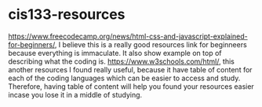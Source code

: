 # cis133-resources
https://www.freecodecamp.org/news/html-css-and-javascript-explained-for-beginners/, I believe this is a really good resources link for beginneers because everything is immaculate. It also show example on top of describing what the coding is.
https://www.w3schools.com/html/, this another resources I found really useful, because it have table of content for each of the coding languages which can be easier to access and study. Therefore, having table of content will help you found your resources easier incase you lose it in a middle of studying.
